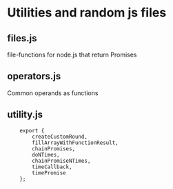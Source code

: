 # Utilities and random js files


## files.js

file-functions for node.js that return Promises


## operators.js

Common operands as functions


## utility.js

```
    export {
        createCustomRound,
        fillArrayWithFunctionResult,
        chainPromises,
        doNTimes,
        chainPromiseNTimes,
        timeCallback,
        timePromise
    };
```